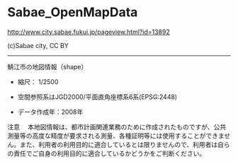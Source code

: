Sabae_OpenMapData
=================

http://www.city.sabae.fukui.jp/pageview.html?id=13892

(c)Sabae city, CC BY

-----

鯖江市の地図情報（shape）

* 縮尺： 1/2500

* 空間参照系はJGD2000/平面直角座標系6系(EPSG:2448)

* データ作成年：2008年


注意
　本地図情報は、都市計画関連業務のために作成されたものですが、公共測量等の高度な精度が要求される測量、各種証明等には使用することができません。また、利用者の利用目的に適合しているとは限りませんので、利用者は自らの責任でご自身の利用目的に適合しているかどうかをご判断ください。
